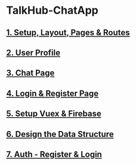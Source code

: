 # TalkHub-ChatApp
## [1. Setup, Layout, Pages & Routes](https://github.com/Tahsin000/TalkHub-ChatApp/tree/1ea2cc922e9d875c699aee3ac969b3c06c86942e)
## [2. User Profile ](https://github.com/Tahsin000/TalkHub-ChatApp/tree/2._userPage_UI)
## [3. Chat Page](https://github.com/Tahsin000/TalkHub-ChatApp/tree/3._Chat_Page)
## [4. Login & Register Page](https://github.com/Tahsin000/TalkHub-ChatApp/tree/4._Login_%26_Register_Page)
## [5. Setup Vuex & Firebase](https://github.com/Tahsin000/TalkHub-ChatApp/tree/5._Setup_Vuex_%26_Firebase)
## [6. Design the Data Structure](https://github.com/Tahsin000/TalkHub-ChatApp/tree/6._Design_the_Data_Structure)
## [7. Auth - Register & Login](https://github.com/Tahsin000/TalkHub-ChatApp/tree/7._Register_%26_Login)

